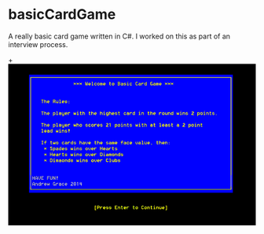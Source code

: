 basicCardGame
=============

A really basic card game written in C#.  I worked on this as part of an interview process.

+![Screenshot](basicCardGame.gif)
